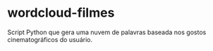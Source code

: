 # wordcloud-filmes
Script Python que gera uma nuvem de palavras baseada nos gostos cinematográficos do usuário.
